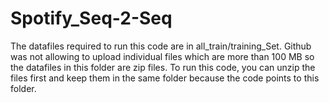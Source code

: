 # Spotify_Seq-2-Seq

The datafiles required to run this code are in all_train/training_Set. Github was not allowing to upload individual files which are more than 100 MB so the datafiles in this folder are zip files. To run this code, you can unzip the files first and keep them in the same folder because the code points to this folder. 
